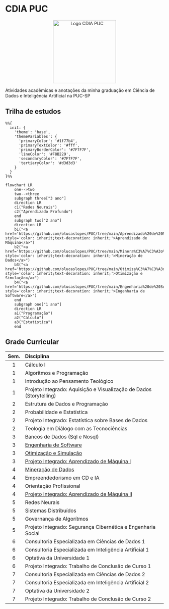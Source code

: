 # CDIA PUC

<p align="center">
<img src="https://i.imgur.com/hhU8fsO.png" alt="Logo CDIA PUC" height="200px" />
</p>

Atividades acadêmicas e anotações da minha graduação em Ciência de Dados e Inteligência Artificial na PUC-SP
## Trilha de estudos
```mermaid
%%{
  init: {
    'theme': 'base',
    'themeVariables': {
      'primaryColor': '#1f77b4',
      'primaryTextColor': '#fff',
      'primaryBorderColor': '#7F7F7F',
      'lineColor': '#F8B229',
      'secondaryColor': '#7F7F7F',
      'tertiaryColor': '#d3d3d3'
    }
  }
}%%

flowchart LR
    one-->two
    two-->three
    subgraph three["3 ano"]
    direction LR
    c1("Redes Neurais")
    c2("Aprendizado Profundo")
    end
    subgraph two["2 ano"]
    direction LR
    b1("<a href='https://github.com/olucaslopes/PUC/tree/main/Aprendizado%20de%20M%C3%A1quina' style='color: inherit;text-decoration: inherit;'>Aprendizado de Máquina</a>")
    b2("<a href='https://github.com/olucaslopes/PUC/tree/main/Minera%C3%A7%C3%A3o%20de%20Dados' style='color: inherit;text-decoration: inherit;'>Mineração de Dados</a>")
    b3("<a href='https://github.com/olucaslopes/PUC/tree/main/Otimiza%C3%A7%C3%A3o%20e%20Simula%C3%A7%C3%A3o' style='color: inherit;text-decoration: inherit;'>Otimização e Simulação</a>")
    b4("<a href='https://github.com/olucaslopes/PUC/tree/main/Engenharia%20de%20Software' style='color: inherit;text-decoration: inherit;'>Engenharia de Software</a>")
    end
    subgraph one["1 ano"]
    direction LR
    a1("Programação")
    a2("Cálculo")
    a3("Estatística")
    end
```

## Grade Curricular

| Sem. | Disciplina |
| :-: | :-- |
| 1 | Cálculo I |
| 1 | Algorítmos e Programação |
| 1 | Introdução ao Pensamento Teológico |
| 1 | Projeto Integrado: Aquisição e Visualização de Dados (Storytelling) |
| 2 | Estrutura de Dados e Programação |
| 2 | Probabilidade e Estatística |
| 2 | Projeto Integrado: Estatística sobre Bases de Dados |
| 2 | Teologia em Diálogo com as Tecnociências |
| 3 | Bancos de Dados (Sql e Nosql) |
| 3 | [Engenharia de Software](./Engenharia%20de%20Software) |
| 3 | [Otimização e Simulação](./Otimiza%C3%A7%C3%A3o%20e%20Simula%C3%A7%C3%A3o/) |
| 3 | [Projeto Integrado: Aprendizado de Máquina I ](./Aprendizado%20de%20M%C3%A1quina/) |
| 4 | [Mineração de Dados](./Minera%C3%A7%C3%A3o%20de%20Dados/) |
| 4 | Empreendedorismo em CD e IA |
| 4 | Orientação Profissional |
| 4 | [Projeto Integrado: Aprendizado de Máquina II](./Aprendizado%20de%20M%C3%A1quina/) |
| 5 | Redes Neurais |
| 5 | Sistemas Distribuídos |
| 5 | Governança de Algorítmos |
| 5 | Projeto Integrado: Segurança Cibernética e Engenharia Social |
| 6 | Consultoria Especializada em Ciências de Dados 1 |
| 6 | Consultoria Especializada em Inteligência Artificial 1 |
| 6 | Optativa da Universidade 1 |
| 6 | Projeto Integrado: Trabalho de Conclusão de Curso 1 |
| 7 | Consultoria Especializada em Ciências de Dados 2 |
| 7 | Consultoria Especializada em Inteligência Artificial 2 |
| 7 | Optativa da Universidade 2 |
| 7 | Projeto Integrado: Trabalho de Conclusão de Curso 2 |
